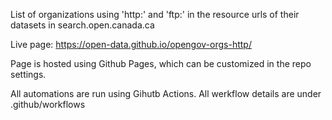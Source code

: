 List of organizations using 'http:' and 'ftp:' in the resource urls of their datasets in search.open.canada.ca

Live page: https://open-data.github.io/opengov-orgs-http/


Page is hosted using Github Pages, which can be customized in the repo settings.

All automations are run using Gihutb Actions. All werkflow details are under .github/workflows

